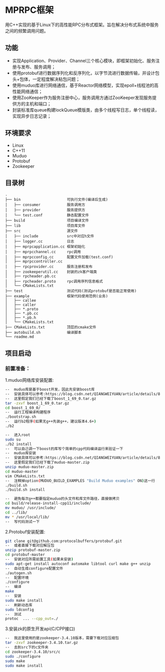 # MPRPC框架

用C++实现的基于Linux下的高性能RPC分布式框架。旨在解决分布式系统中服务之间的频繁调用问题。

## 功能

- 实现Application、Provider、Channel三个核心模块，即框架初始化、服务注册与发布、服务调用；
- 使用protobuf进行数据序列化和反序列化，以字节流进行数据传输，并设计包头+包体，一定程度解决粘包问题；
- 使用muduo库进行网络通信，基于Reactor网络模型，实现epoll+线程池的高性能网络通信；
- 使用ZooKeeper作为服务注册中心，服务调用方通过ZooKeeper发现服务提供方的主机和端口；
- 封装标准库queue构建lockQueue模版类，由多个线程写日志，单个线程读，实现异步日志记录；

## 环境要求

- Linux
- C++11
- Muduo
- Protobuf
- Zookeeper

## 目录树

```
.
├── bin                     可执行文件(编译后生成)
│   ├── consumer            服务调用方
│   ├── provider            服务提供方
│   └── test.conf           静态配置文件
├── build                   项目编译文件
├── lib                     项目库文件
├── src                     源文件
│   ├── include             src中对应h文件			
│   ├── logger.cc           日志	
│   ├── mprpcapplication.cc 框架初始化
│   ├── mprpcchannel.cc     rpc调用
│   ├── mprpcconfig.cc      配置文件加载(test.conf)
│   ├── mprpccontroller.cc	
│   ├── rpcprovider.cc      服务注册和发布
│   ├── zookeeperutil.cc    封装的zk客户端类	
│   ├── rpcheader.pb.cc
│   ├── rpcheader.proto     rpc调用序列信息格式
│   └── CMakeLists.txt
├── test                    测试代码(测试protobuf是否能正常使用)
├── example                 框架代码使用范例(业务)
│   ├── callee	
│   ├── caller	
│   ├── *.proto	
│   ├── *.pb.cc	
│   ├── *.pb.h
│   └── CMakeLists.txt
├── CMakeLists.txt          顶层的cmake文件
├── autobuild.sh            编译脚本
└── readme.md
```

## 项目启动

### 前置准备：

1.muduo网络库安装配置:

```bash
--	muduo库是基于boost开发，因此先安装boost库
--	安装具体可以参考:https://blog.csdn.net/QIANGWEIYUAN/article/details/88792874
--	这里假定我们已经下载了boost_1_69_0.tar.gz
tar -zxvf boost_1_69_0.tar.gz
cd boost_1_69_0/
--	运行工程编译构建程序
./bootstrap.sh
--	运行b2程序(如果无g++先装g++，建议版本4.6+)
./b2

--	进入root
sudo su
./b2 install
--	可以自己调一下boost的库写个简单的cpp代码编译运行来验证一下
--	muduo库安装
--	安装具体可以参考:https://blog.csdn.net/QIANGWEIYUAN/article/details/89023980?spm=1001.2014.3001.5502
--	这里假定我们已经下载了muduo-master.zip
unzip muduo-master.zip
cd muduo-master
vim CMakeLists.txt
--	注释掉option(MUDUO_BUILD_EXAMPLES "Build Muduo examples" ON)这一行
./build.sh
./build.sh install

--	避免每次g++都要指定muduo的头文件和库文件路径，直接做拷贝
cd build/release-install-cpp11/include/
mv muduo/ /usr/include/
cd ../lib/
mv * /usr/local/lib/
--	写代码测试一下
```

2.Protobuf安装配置:

```bash
git clone git@github.com:protocolbuffers/protobuf.git
--	或者直接下载对应解压包
unzip protobuf-master.zip
cd protobuf-master
--	安装对应所需前置工具(如果未安装)
sudo apt-get install autoconf automake libtool curl make g++ unzip
--	自动生成configure配置文件
./autogen.sh
--	配置环境
./configure
--	编译
make
--	安装
sudo make install
--	刷新动态库
sudo ldconfig
--	测试
protoc	...	--cpp_out=./
```

3.安装zk的原生开发api(C/CPP接口)

```bash
--	我这里使用的是zookeeper-3.4.10版本，需要下载对应压缩包
tar -zxvf zookeeper-3.4.10.tar.gz
--	去到src下的c文件夹
cd zookeeper-3.4.10/src/c
sudo ./configure
sudo make
sudo make install
```

